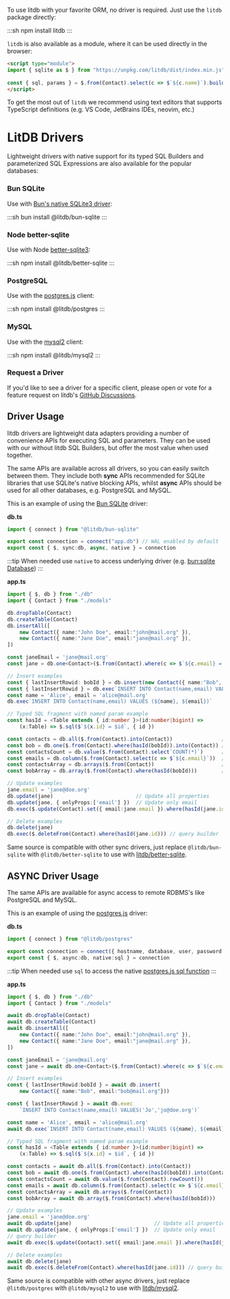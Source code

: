 To use litdb with your favorite ORM, no driver is required. Just use the `litdb` package directly:

:::sh
npm install litdb
:::

`litdb` is also available as a module, where it can be used directly in the browser:

```html
<script type="module">
import { sqlite as $ } from "https://unpkg.com/litdb/dist/index.min.js"
    
const { sql, params } = $.from(Contact).select(c => $`${c.name}`).build()
</script>
```

To get the most out of `litdb` we recommend using text editors that supports TypeScript definitions 
(e.g. VS Code, JetBrains IDEs, neovim, etc.)

# LitDB Drivers

Lightweight drivers with native support for its typed SQL Builders and parameterized SQL Expressions 
are also available for the popular databases:

### Bun SQLite

Use with [Bun's native SQLite3 driver](https://bun.sh/docs/api/sqlite):

:::sh
bun install @litdb/bun-sqlite
:::

### Node better-sqlite

Use with Node [better-sqlite3](https://github.com/WiseLibs/better-sqlite3):

:::sh
npm install @litdb/better-sqlite
:::

### PostgreSQL

Use with the [postgres.js](https://github.com/porsager/postgres) client:

:::sh
npm install @litdb/postgres
:::

### MySQL

Use with the [mysql2](https://github.com/sidorares/node-mysql2) client:

:::sh
npm install @litdb/mysql2
:::

### Request a Driver

If you'd like to see a driver for a specific client, please open or vote for a feature request on litdb's 
[GitHub Discussions](https://github.com/litdb/litdb/discussions/categories/ideas).

## Driver Usage

litdb drivers are lightweight data adapters providing a number of convenience APIs for executing SQL and parameters. 
They can be used with our without litdb SQL Builders, but offer the most value when used together. 

The same APIs are available across all drivers, so you can easily switch between them. They include both **sync** APIs
recommended for SQLite libraries that use SQLite's native blocking APIs, whilst **async** APIs should be used for 
all other databases, e.g. PostgreSQL and MySQL.

This is an example of using the [Bun SQLite](https://bun.sh/docs/api/sqlite) driver:

**db.ts**

```ts
import { connect } from "@litdb/bun-sqlite"

export const connection = connect("app.db") // WAL enabled by default
export const { $, sync:db, async, native } = connection
```

:::tip
When needed use `native` to access underlying driver (e.g. [bun:sqlite Database](https://bun.sh/docs/api/sqlite#database))
:::

**app.ts**

```ts
import { $, db } from "./db"
import { Contact } from "./models"

db.dropTable(Contact)
db.createTable(Contact)
db.insertAll([
    new Contact({ name:"John Doe", email:"john@mail.org" }),
    new Contact({ name:"Jane Doe", email:"jane@mail.org" }),
])

const janeEmail = 'jane@mail.org'
const jane = db.one<Contact>($.from(Contact).where(c => $`${c.email} = ${janeEmail}`))!

// Insert examples
const { lastInsertRowid: bobId } = db.insert(new Contact({ name:"Bob", email:"bob@mail.org" }))
const { lastInsertRowid } = db.exec`INSERT INTO Contact(name,email) VALUES ('Jo','jo@doe.org')`
const name = 'Alice', email = 'alice@mail.org'
db.exec`INSERT INTO Contact(name,email) VALUES (${name}, ${email})`

// Typed SQL fragment with named param example
const hasId = <Table extends { id:number }>(id:number|bigint) =>
    (x:Table) => $.sql($`${x.id} = $id`, { id })

const contacts = db.all($.from(Contact).into(Contact))                // => Contact[]
const bob = db.one($.from(Contact).where(hasId(bobId)).into(Contact)) // => Contact    
const contactsCount = db.value($.from(Contact).select`COUNT(*)`)      // => number
const emails = db.column($.from(Contact).select(c => $`${c.email}`))  // => string[]
const contactsArray = db.arrays($.from(Contact))                      // => any[][]
const bobArray = db.array($.from(Contact).where(hasId(bobId)))        // => any[]

// Update examples
jane.email = 'jane@doe.org'
db.update(jane)                           // Update all properties
db.update(jane, { onlyProps:['email'] })  // Update only email
db.exec($.update(Contact).set({ email:jane.email }).where(hasId(jane.id))) // query builder

// Delete examples
db.delete(jane)
db.exec($.deleteFrom(Contact).where(hasId(jane.id))) // query builder
```

Same source is compatible with other sync drivers, just replace `@litdb/bun-sqlite` with `@litdb/better-sqlite` to use
with [litdb/better-sqlite](https://github.com/litdb/better-sqlite).

## ASYNC Driver Usage

The same APIs are available for async access to remote RDBMS's like PostgreSQL and MySQL. 

This is an example of using the [postgres.js](https://github.com/porsager/postgres) driver:

**db.ts**

```ts
import { connect } from "@litdb/postgres"

export const connection = connect({ hostname, database, user, password })
export const { $, async:db, native:sql } = connection
```

:::tip
When needed use `sql` to access the native [postgres.js sql function](https://github.com/porsager/postgres#usage)
:::

**app.ts**

```ts
import { $, db } from "./db"
import { Contact } from "./models"

await db.dropTable(Contact)
await db.createTable(Contact)
await db.insertAll([
    new Contact({ name:"John Doe", email:"john@mail.org" }),
    new Contact({ name:"Jane Doe", email:"jane@mail.org" }),
])

const janeEmail = 'jane@mail.org'
const jane = await db.one<Contact>($.from(Contact).where(c => $`${c.email}=${janeEmail}`))

// Insert examples
const { lastInsertRowid:bobId } = await db.insert(
    new Contact({ name:"Bob", email:"bob@mail.org"}))

const { lastInsertRowid } = await db.exec
    `INSERT INTO Contact(name,email) VALUES('Jo','jo@doe.org')`

const name = 'Alice', email = 'alice@mail.org'
await db.exec`INSERT INTO Contact(name,email) VALUES (${name}, ${email})`

// Typed SQL fragment with named param example
const hasId = <Table extends { id:number }>(id:number|bigint) =>
    (x:Table) => $.sql($`${x.id} = $id`, { id })

const contacts = await db.all($.from(Contact).into(Contact))                // => Contact[]
const bob = await db.one($.from(Contact).where(hasId(bobId)).into(Contact)) // => Contact
const contactsCount = await db.value($.from(Contact).rowCount())            // => number
const emails = await db.column($.from(Contact).select(c => $`${c.email}`))  // => string[]
const contactsArray = await db.arrays($.from(Contact))                      // => any[][]
const bobArray = await db.array($.from(Contact).where(hasId(bobId)))        // => any[]

// Update examples
jane.email = 'jane@doe.org'
await db.update(jane)                           // Update all properties
await db.update(jane, { onlyProps:['email'] })  // Update only email
// query builder
await db.exec($.update(Contact).set({ email:jane.email }).where(hasId(jane.id)))

// Delete examples
await db.delete(jane)
await db.exec($.deleteFrom(Contact).where(hasId(jane.id))) // query builder
```

Same source is compatible with other async drivers, just replace `@litdb/postgres` with `@litdb/mysql2` to use
with [litdb/mysql2](https://github.com/litdb/mysql2).

